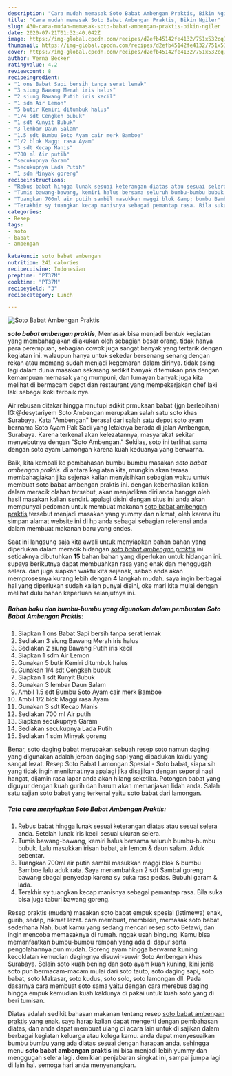 ```yaml
---
description: "Cara mudah memasak Soto Babat Ambengan Praktis, Bikin Ngiler"
title: "Cara mudah memasak Soto Babat Ambengan Praktis, Bikin Ngiler"
slug: 430-cara-mudah-memasak-soto-babat-ambengan-praktis-bikin-ngiler
date: 2020-07-21T01:32:40.042Z
image: https://img-global.cpcdn.com/recipes/d2efb45142fe4132/751x532cq70/soto-babat-ambengan-praktis-foto-resep-utama.jpg
thumbnail: https://img-global.cpcdn.com/recipes/d2efb45142fe4132/751x532cq70/soto-babat-ambengan-praktis-foto-resep-utama.jpg
cover: https://img-global.cpcdn.com/recipes/d2efb45142fe4132/751x532cq70/soto-babat-ambengan-praktis-foto-resep-utama.jpg
author: Verna Becker
ratingvalue: 4.2
reviewcount: 8
recipeingredient:
- "1 ons Babat Sapi bersih tanpa serat lemak"
- "3 siung Bawang Merah iris halus"
- "2 siung Bawang Putih iris kecil"
- "1 sdm Air Lemon"
- "5 butir Kemiri ditumbuk halus"
- "1/4 sdt Cengkeh bubuk"
- "1 sdt Kunyit Bubuk"
- "3 lembar Daun Salam"
- "1.5 sdt Bumbu Soto Ayam cair merk Bamboe"
- "1/2 blok Maggi rasa Ayam"
- "3 sdt Kecap Manis"
- "700 ml Air putih"
- "secukupnya Garam"
- "secukupnya Lada Putih"
- "1 sdm Minyak goreng"
recipeinstructions:
- "Rebus babat hingga lunak sesuai keterangan diatas atau sesuai selera anda. Setelah lunak iris kecil sesuai ukuran selera."
- "Tumis bawang-bawang, kemiri halus bersama seluruh bumbu-bumbu bubuk. Lalu masukkan irisan babat, air lemon &amp; daun salam. Aduk sebentar."
- "Tuangkan 700ml air putih sambil masukkan maggi blok &amp; bumbu Bamboe lalu aduk rata. Saya menambahkan 2 sdt Sambal goreng bawang sbagai penyedap karena sy suka rasa pedas. Bubuhi garam &amp; lada."
- "Terakhir sy tuangkan kecap manisnya sebagai pemantap rasa. Bila suka bisa juga taburi bawang goreng."
categories:
- Resep
tags:
- soto
- babat
- ambengan

katakunci: soto babat ambengan 
nutrition: 241 calories
recipecuisine: Indonesian
preptime: "PT37M"
cooktime: "PT37M"
recipeyield: "3"
recipecategory: Lunch

---
```



![Soto Babat Ambengan Praktis](https://img-global.cpcdn.com/recipes/d2efb45142fe4132/751x532cq70/soto-babat-ambengan-praktis-foto-resep-utama.jpg)

<b><i>soto babat ambengan praktis</i></b>, Memasak bisa menjadi bentuk kegiatan yang membahagiakan dilakukan oleh sebagian besar orang. tidak hanya para perempuan, sebagian cowok juga sangat banyak yang tertarik dengan kegiatan ini. walaupun hanya untuk sekedar bersenang senang dengan rekan atau memang sudah menjadi kegemaran dalam dirinya. tidak asing lagi dalam dunia masakan sekarang sedikit banyak ditemukan pria dengan kemampuan memasak yang mumpuni, dan lumayan banyak juga kita melihat di bermacam depot dan restaurant yang mempekerjakan chef laki laki sebagai koki terbaik nya.

Air rebusan ditakar hingga mnutupi sdikit prmukaan babat (jgn berlebihan) IG:@desytariyem Soto Ambengan merupakan salah satu soto khas Surabaya. Kata &#34;Ambengan&#34; berasal dari salah satu depot soto ayam bernama Soto Ayam Pak Sadi yang letaknya berada di jalan Ambengan, Surabaya. Karena terkenal akan kelezatannya, masyarakat sekitar menyebutnya dengan &#34;Soto Ambengan.&#34; Sekilas, soto ini terlihat sama dengan soto ayam Lamongan karena kuah keduanya yang berwarna.

Baik, kita kembali ke pembahasan bumbu bumbu masakan <i>soto babat ambengan praktis</i>. di antara kegiatan kita, mungkin akan terasa membahagiakan jika sejenak kalian menyisihkan sebagian waktu untuk membuat soto babat ambengan praktis ini. dengan keberhasilan kalian dalam meracik olahan tersebut, akan menjadikan diri anda bangga oleh hasil masakan kalian sendiri. apalagi disini dengan situs ini anda akan mempunyai pedoman untuk membuat makanan <u>soto babat ambengan praktis</u> tersebut menjadi masakan yang yummy dan nikmat, oleh karena itu simpan alamat website ini di hp anda sebagai sebagian referensi anda dalam membuat makanan baru yang endes.


Saat ini langsung saja kita awali untuk menyiapkan bahan bahan yang diperlukan dalam meracik hidangan <u><i>soto babat ambengan praktis</i></u> ini. setidaknya dibutuhkan <b>15</b> bahan bahan yang diperlukan untuk hidangan ini. supaya berikutnya dapat membuahkan rasa yang enak dan menggugah selera. dan juga siapkan waktu kita sejenak, sebab anda akan memprosesnya kurang lebih dengan <b>4</b> langkah mudah. saya ingin berbagai hal yang diperlukan sudah kalian punyai disini, oke mari kita mulai dengan melihat dulu bahan keperluan selanjutnya ini.

<!--inarticleads1-->

##### Bahan baku dan bumbu-bumbu yang digunakan dalam pembuatan Soto Babat Ambengan Praktis:

1. Siapkan 1 ons Babat Sapi bersih tanpa serat lemak
1. Sediakan 3 siung Bawang Merah iris halus
1. Sediakan 2 siung Bawang Putih iris kecil
1. Siapkan 1 sdm Air Lemon
1. Gunakan 5 butir Kemiri ditumbuk halus
1. Gunakan 1/4 sdt Cengkeh bubuk
1. Siapkan 1 sdt Kunyit Bubuk
1. Gunakan 3 lembar Daun Salam
1. Ambil 1.5 sdt Bumbu Soto Ayam cair merk Bamboe
1. Ambil 1/2 blok Maggi rasa Ayam
1. Gunakan 3 sdt Kecap Manis
1. Sediakan 700 ml Air putih
1. Siapkan secukupnya Garam
1. Sediakan secukupnya Lada Putih
1. Sediakan 1 sdm Minyak goreng


Benar, soto daging babat merupakan sebuah resep soto namun daging yang digunakan adalah jeroan daging sapi yang dipadukan kaldu yang sangat lezat. Resep Soto Babat Lamongan Spesial - Soto babat, siapa sih yang tidak ingin menikmatinya apalagi jika disajikan dengan seporsi nasi hangat, dijamin rasa lapar anda akan hilang seketika. Potongan babat yang diguyur dengan kuah gurih dan harum akan memanjakan lidah anda. Salah satu sajian soto babat yang terkenal yaitu soto babat dari lamongan. 

<!--inarticleads2-->

##### Tata cara menyiapkan Soto Babat Ambengan Praktis:

1. Rebus babat hingga lunak sesuai keterangan diatas atau sesuai selera anda. Setelah lunak iris kecil sesuai ukuran selera.
1. Tumis bawang-bawang, kemiri halus bersama seluruh bumbu-bumbu bubuk. Lalu masukkan irisan babat, air lemon &amp; daun salam. Aduk sebentar.
1. Tuangkan 700ml air putih sambil masukkan maggi blok &amp; bumbu Bamboe lalu aduk rata. Saya menambahkan 2 sdt Sambal goreng bawang sbagai penyedap karena sy suka rasa pedas. Bubuhi garam &amp; lada.
1. Terakhir sy tuangkan kecap manisnya sebagai pemantap rasa. Bila suka bisa juga taburi bawang goreng.


Resep praktis (mudah) masakan soto babat empuk spesial (istimewa) enak, gurih, sedap, nikmat lezat. cara membuat, membikin, memasak soto babat sederhana Nah, buat kamu yang sedang mencari resep soto Betawi, dan ingin mencoba memasaknya di rumah. nggak usah bingung. Kamu bisa memanfaatkan bumbu-bumbu rempah yang ada di dapur serta pengolahannya pun mudah. Goreng ayam hingga berwarna kuning kecoklatan kemudian dagingnya disuwir-suwir Soto Ambengan khas Surabaya. Selain soto kuah bening dan soto ayam kuah kuning, kini jenis soto pun bermacam-macam mulai dari soto tauto, soto daging sapi, soto babat, soto Makasar, soto kudus, soto solo, soto lamongan dll. Pada dasarnya cara membuat soto sama yaitu dengan cara merebus daging hingga empuk kemudian kuah kaldunya di pakai untuk kuah soto yang di beri tumisan. 

Diatas adalah sedikit bahasan makanan tentang resep <u>soto babat ambengan praktis</u> yang enak. saya harap kalian dapat mengerti dengan pembahasan diatas, dan anda dapat membuat ulang di acara lain untuk di sajikan dalam berbagai kegiatan keluarga atau kolega kamu. anda dapat menyesuaikan bumbu bumbu yang ada diatas sesuai dengan harapan anda, sehingga menu <b>soto babat ambengan praktis</b> ini bisa menjadi lebih yummy dan menggugah selera lagi. demikian penjabaran singkat ini, sampai jumpa lagi di lain hal. semoga hari anda menyenangkan.
